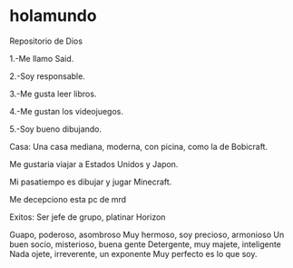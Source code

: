 # holamundo
Repositorio de Dios

1.-Me llamo Said.

2.-Soy responsable.

3.-Me gusta leer libros.

4.-Me gustan los videojuegos.

5.-Soy bueno dibujando.

Casa: Una casa mediana, moderna, con picina, como la de Bobicraft. 

Me gustaria viajar a Estados Unidos y Japon.

Mi pasatiempo es dibujar y jugar Minecraft.

Me decepciono esta pc de mrd

Exitos: Ser jefe de grupo, platinar Horizon 

Guapo, poderoso, asombroso
Muy hermoso, soy precioso, armonioso
Un buen socio, misterioso, buena gente
Detergente, muy majete, inteligente
Nada ojete, irreverente, un exponente
Muy perfecto es lo que soy.
